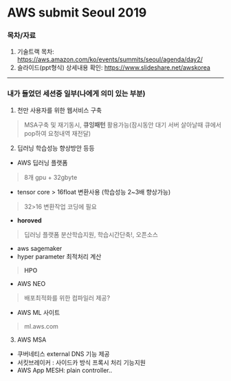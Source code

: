# AWS submit Seoul 2019

### 목차/자료
1. 기술트랙 목차: https://aws.amazon.com/ko/events/summits/seoul/agenda/day2/  
2. 슬라이드(ppt형식) 상세내용 확인: https://www.slideshare.net/awskorea  

<hr>

### 내가 들었던 세션중 일부(나에게 의미 있는 부분)

1. 천만 사용자를 위한 웹서비스 구축  
 > MSA구축 및 재기동시, **큐잉패턴** 활용가능(잠시동안 대기 서버 살아날때 큐에서 pop하여 요청내역 재전달)
<p>
 
2. 딥러닝 학습성능 향상방안 등등  
  - AWS 딥러닝 플랫폼  
  > 8개 gpu + 32gbyte  
  - tensor core > 16float 변환사용 (학습성능 2~3배 향상가능)  
  > 32>16 변환작업 코딩에 필요
 - **horoved**
  > 딥러닝 플랫폼 분산학습지원, 학습시간단축!, 오픈소스
 - aws sagemaker
 - hyper parameter 최적처리 계산
  > **HPO**
 - AWS NEO
  > 배포최적화를 위한 컴파일러 제공?
 - AWS ML 사이트
  > ml.aws.com
 <p>
   
 3. AWS MSA
  - 쿠버네티스 external DNS 기능 제공
  - 서킷브레이커 : 사이드카 방식 프록시 처리 기능지원
  - AWS App MESH: plain controller..
